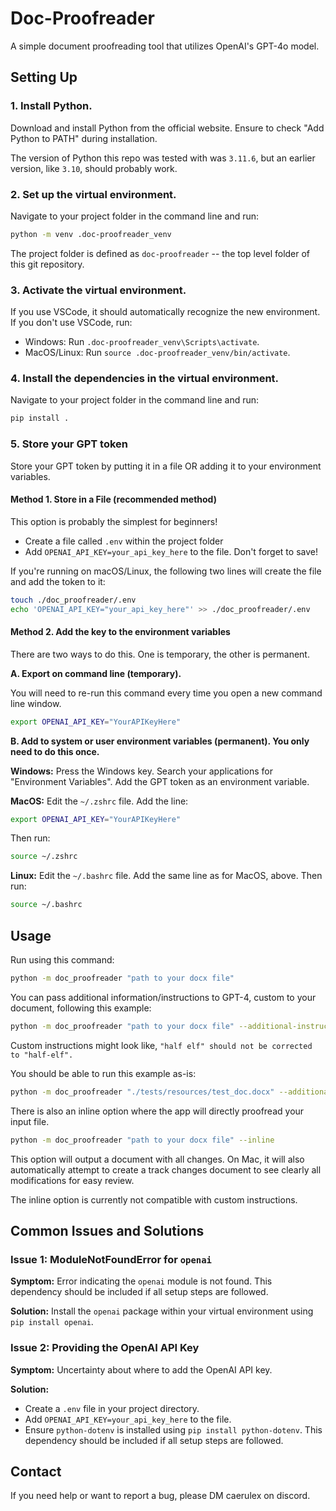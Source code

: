 # Doc-Proofreader

A simple document proofreading tool that utilizes OpenAI's GPT-4o model.

## Setting Up

### 1. Install Python.

Download and install Python from the official website. Ensure to check "Add Python to PATH" during installation.

The version of Python this repo was tested with was `3.11.6`, but an earlier version, like `3.10`, should probably work.

### 2. Set up the virtual environment.

Navigate to your project folder in the command line and run:

```bash
python -m venv .doc-proofreader_venv
```

The project folder is defined as `doc-proofreader` -- the top level folder of this git repository.

### 3. Activate the virtual environment.

If you use VSCode, it should automatically recognize the new environment. If you don't use VSCode, run:

- Windows: Run `.doc-proofreader_venv\Scripts\activate`.
- MacOS/Linux: Run `source .doc-proofreader_venv/bin/activate`.

### 4. Install the dependencies in the virtual environment.

Navigate to your project folder in the command line and run:

```bash
pip install .
```

### 5. Store your GPT token

Store your GPT token by putting it in a file OR adding it to your environment variables.

#### Method 1. Store in a File (recommended method)

This option is probably the simplest for beginners!

- Create a file called `.env` within the project folder
- Add `OPENAI_API_KEY=your_api_key_here` to the file. Don't forget to save!

If you're running on macOS/Linux, the following two lines will create the file and add the token to it:
```bash
touch ./doc_proofreader/.env
echo 'OPENAI_API_KEY="your_api_key_here"' >> ./doc_proofreader/.env
```

#### Method 2. Add the key to the environment variables

There are two ways to do this. One is temporary, the other is permanent.

**A. Export on command line (temporary).**

You will need to re-run this command every time you open a new command line window.

```bash
export OPENAI_API_KEY="YourAPIKeyHere"
```

**B. Add to system or user environment variables (permanent). You only need to do this once.**

**Windows:** Press the Windows key. Search your applications for "Environment Variables". Add the GPT token as an environment variable.

**MacOS:** Edit the `~/.zshrc` file. Add the line:

```bash
export OPENAI_API_KEY="YourAPIKeyHere"
```

Then run:

```bash
source ~/.zshrc
```

**Linux:** Edit the `~/.bashrc` file. Add the same line as for MacOS, above. Then run:

```bash
source ~/.bashrc
```

## Usage

Run using this command:

```bash
python -m doc_proofreader "path to your docx file"
```

You can pass additional information/instructions to GPT-4, custom to your document, following this example:

```bash
python -m doc_proofreader "path to your docx file" --additional-instructions "your custom instructions"
```

Custom instructions might look like, `"half elf" should not be corrected to "half-elf".`

You should be able to run this example as-is:

```bash
python -m doc_proofreader "./tests/resources/test_doc.docx" --additional-instructions '"half elf" should not be corrected to "half-elf".'
```

There is also an inline option where the app will directly proofread your input file.

```bash
python -m doc_proofreader "path to your docx file" --inline
```

This option will output a document with all changes. On Mac, it will also automatically attempt to create a track changes document to see clearly all modifications for easy review.

The inline option is currently not compatible with custom instructions.

## Common Issues and Solutions

### Issue 1: ModuleNotFoundError for `openai`

**Symptom:** Error indicating the `openai` module is not found.  This dependency should be included if all setup steps are followed.

**Solution:** Install the `openai` package within your virtual environment using `pip install openai`.

### Issue 2: Providing the OpenAI API Key

**Symptom:** Uncertainty about where to add the OpenAI API key.

**Solution:** 
- Create a `.env` file in your project directory.
- Add `OPENAI_API_KEY=your_api_key_here` to the file.
- Ensure `python-dotenv` is installed using `pip install python-dotenv`. This dependency should be included if all setup steps are followed.

## Contact

If you need help or want to report a bug, please DM caerulex on discord.
